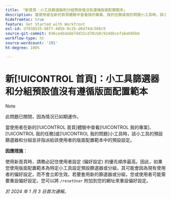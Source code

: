 ```yaml
---
title: 「新首頁：小工具篩選器和分組預設值沒有遵循版面配置範本」
description: 當使用者在新的首頁體驗中查看我的專案、我的任務或我的問題小工具時，該小工具的預設篩選器和分組並非指派給該使用者的版面配置範本中的預設設定。
hidefromtoc: true
feature: Get Started with Workfront
exl-id: d7038535-98ff-405b-9c2b-d6474dc568c9
source-git-commit: 036cedbdabb7dd32cd78cb0c924dbcefabeb05bb
workflow-type: ht
source-wordcount: '191'
ht-degree: 100%

---
```


# 新[!UICONTROL 首頁]：小工具篩選器和分組預設值沒有遵循版面配置範本

>[!NOTE]
>
>此問題已關閉，因為情況已如期運作。

當使用者在新的[!UICONTROL 首頁]體驗中查看[!UICONTROL 我的專案]、[!UICONTROL 我的任務]或[!UICONTROL 我的問題]小工具時，該小工具的預設篩選器和分組並非指派給該使用者的版面配置範本中的預設設定。

**因應措施**：

使用新首頁時，請務必記住使用者設定 (偏好設定) 的優先順序最高。因此，如果您使用版面配置範本為特定小工具設定預設篩選器或分組，其可能會因為現有使用者的偏好設定，而不會立即生效。若要套用新的篩選器或分組，您或使用者可能需要重設偏好設定。您可以將 `/resetUser` 附加到您的網址來重設偏好設定。

_於 2024 年 1 月 3 日首次通報。_

